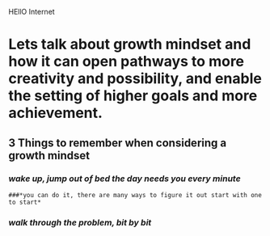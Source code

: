 HEllO Internet 
   # Lets talk about **growth mindset** and how it can open pathways to more creativity and possibility, and enable the setting of higher goals and more achievement.
  ##  **3** Things to remember when considering a growth mindset
   ### *wake up, jump out of bed the day needs you every minute*
    ###*you can do it, there are many ways to figure it out start with one to start*
   ### *walk through the problem, bit by bit*
